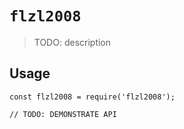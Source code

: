 # `flzl2008`

> TODO: description

## Usage

```
const flzl2008 = require('flzl2008');

// TODO: DEMONSTRATE API
```
